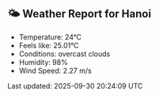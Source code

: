 <!-- WEATHER-START -->
## 🌤 Weather Report for Hanoi

- Temperature: 24°C
- Feels like: 25.01°C
- Conditions: overcast clouds
- Humidity: 98%
- Wind Speed: 2.27 m/s

Last updated: 2025-09-30 20:24:09 UTC
<!-- WEATHER-END -->
